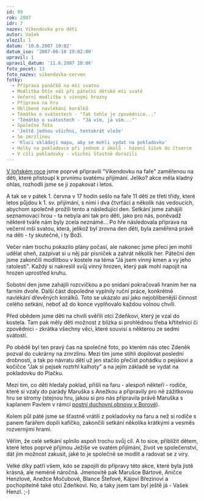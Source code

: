 ```yaml
---
id: 99
rok: 2007
idr: 7
nazev: Víkendovka pro děti
autor: Vašek
vlozil: 1
datum: '10.6.2007 19:02'
datum_iso: '2007-06-10 19:02:00'
upravil: 1
upravil_datum: '11.6.2007 20:06'
foto_pocet: 13
foto_nazev: vikendovka-cerven
fotky:
  - Příprava panáčků na mši svatou
  - Modlitba Otče náš při páteční dětské mši svaté
  - Večerní modlitba s vinnými hrozny
  - Příprava na hru
  - Oblíbené navlékání korálků
  - Témátko o svátostech - "Tak tohle je zpovědnice..."
  - 'Témátko o svátostech - "Já vím, já vím..."'
  - Společné foto
  - 'Ještě jednou všichni, tentokrát vleže'
  - Se zmrzlinou
  - 'Kluci skládají mapu, aby se mohli vydat na pokladovku'
  - Holky na pokladovce při jednom z úkolů - házení šišek do čtverce
  - V cíli pokladovky - všichni šťastně dorazili
---
```

<a href="/zpravy/2006-6">V loňském roce</a> jsme poprvé připravili "Víkendovku na faře" zaměřenou na děti, které přistoupí k prvnímu svatému přijímání. Jeliko? akce měla kladný ohlas, rozhodli jsme se ji zopakovat i letos.<p>
A tak se v pátek 1. června v 17 hodin sešlo na faře 11 dětí ze třetí třídy, které letos půjdou k 1. sv. přijímání, s nimi i dva čtvrťáci a několik nás vedoucích, abychom společně prožili tento a následující den. Setkání jsme zahájili seznamovací hrou - ta nebyla ani tak pro děti, jako pro nás, poněvadž některé tváře nám byly zcela neznámé... Po hře následovala příprava na večerní mši svatou, která, jelikož byl zrovna den dětí, byla zaměřená právě na děti - ty skutečné, i ty Boží.<p>
Večer nám trochu pokazilo plány počasí, ale nakonec jsme přeci jen mohli udělat oheň, zazpívat si u něj pár písniček a zahrát několik her. Páteční den jsme zakončili modlitbou v kostele na téma "Já jsem vinný kmen a vy jeho ratolesti". Každý si nakreslil svůj vinný hrozen, který pak mohl napojit na hrozen uprostřed kruhu.<p>
Sobotní den jsme zahájili rozcvičkou a po snídani pokračovali hraním her na farním dvoře. Další část dopoledne vyplnily ruční práce, konkrétně navlékání dřevěných korálků. Toto se ukázalo asi jako nejoblíbenější činnost celého setkání, neboť až do konce vyplňovalo každou volnou chvíli.<p>
Před obědem jsme děti na chvíli svěřili otci Zdeňkovi, který je vzal do kostela. Tam pak měly děti možnost z blízka si prohlédnou třeba křtitelnici či zpovědnici - zkrátka všechny věci, které souvisí s některou ze sedmi svátostí.<p>
Po obědě byl ten pravý čas na společné foto, po kterém nás otec Zdeněk pozval do cukrárny na zmrzlinu. Mezi tím jsme stihli dopilovat poslední drobnosti, a tak po návratu dětí už jen stačilo přečíst pohádku o pejskovi a kočičce "Jak si pejsek roztrhl kalhoty" a na jejím základě se vydat na pokladovku do Plačku.<p>
Mezi tím, co děti hledaly poklad, přišli na faru - alespoň někteří - rodiče, které si vzaly do parády Maruška s Anežkou a připravily pro ně zážitkovou hru se stromy (stejnou hru, jakou si pro nás připravila právě Maruška s kaplanem Pavlem v rámci <a href="/zpravy/2007-3">postní duchovní obnovy v Borové</a>).<p>
Kolem půl páté jsme se šťastně vrátili z pokladovky na faru a než si rodiče s panem farářem dopili kafíčko, zakončili setkání několika krátkými a vesměs rozvernými hrami.<p>
Věřím, že celé setkání splnilo aspoň trochu svůj cíl. A to sice, přiblížit dětem, které letos poprvé přijmou Ježíše ve svatém přijímání, život ve společenství, dát jim možnost zakusit, jaké to je společně se modlit a radovat se z víry.<p>
Velké díky patří všem, kdo se zapojili do přípravy této akce, které byla jistě krásná, ale neméně náročná. Jmenovitě pak Marušce Bártové, Aničce Henzlové, Anežce Močubové, Blance Štefové, Kájovi Březinovi a pochopitelně také otci Zdeňkovi. No, a taky jsem tam byl ještě já - Vašek Henzl. ;-)<p>
<p>
